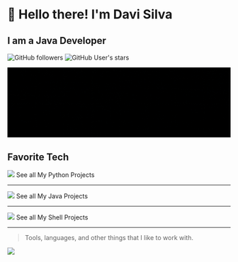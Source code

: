 # :wave: Hello there! I'm Davi Silva
## I am a Java Developer</h3>


![GitHub followers](https://img.shields.io/github/followers/dedicadotech?style=plastic&color=red)
![GitHub User's stars](https://img.shields.io/github/stars/dedicadotech?affiliations=OWNER&style=plastic&color=red)

</a>
<img src="img/DedicadoTech.gif"/>


<h2 align="left" id="dedicadotech">Favorite Tech</h2>


[<img src="https://img.icons8.com/color/48/000000/python.png" width="48">](https://github.com/search?q=language%3APython+user%3ADedicadoTech&type=repositories) See all My Python Projects

---

[<img src="https://img.icons8.com/color/48/000000/java-coffee-cup-logo.png" width="48">](https://github.com/search?q=language%3AJava+user%3ADedicadoTech&type=repositories) See all My Java Projects

---

[<img src="https://img.icons8.com/plasticine/48/000000/console.png" width="48">](https://github.com/search?q=language%3AShell+user%3ADedicadoTech&type=repositories) See all My Shell Projects

---


> Tools, languages, and other things that I like to work with.
 
  <img height="200" src="https://github-readme-stats.vercel.app/api/top-langs/?username=dedicadotech&theme=monokai&show_icons=true" />
</p>
 </td>
  </tr>
 
</table>


